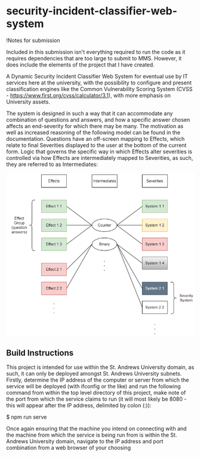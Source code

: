# security-incident-classifier-web-system

!Notes for submission

Included in this submission isn't everything required to run the code as it requires dependencies that are too large to submit to MMS. However, it does include the elements of the project that I have created.

A Dynamic Security Incident Classifier Web System for eventual use by IT services here at the university, with the possibility to configure and present classification engines like the Common Vulnerability Scoring System (CVSS - https://www.first.org/cvss/calculator/3.1), with more emphasis on University assets.

The system is designed in such a way that it can accommodate any combination of questions and answers, and how a specific answer chosen affects an end-severity for which there may be many. The motivation as well as increased reasoning of the following model can be found in the documentation. Questions have an off-screen mapping to Effects, which relate to final Severities displayed to the user at the bottom of the current form. Logic that governs the specific way in which Effects alter severities is controlled via how Effects are intermediately mapped to Severities, as such, they are referred to as Intermediates:

![](./src/assets/abstract_dynamic_severity_classification_system_diagram.PNG) 

## Build Instructions

This project is intended for use within the St. Andrews University domain, as such, it can only be deployed amongst St. Andrews
University subnets. Firstly, determine the IP address of the computer or server from which the service will be deployed (with ifconfig
or the like) and run the following command from within the top level directory of this project, make note of the port from which the
service claims to run (it will most likely be 8080 - this will appear after the IP address, delimited by colon (:)):

$ npm run serve

Once again ensuring that the machine you intend on connecting with and the machine from which the service is being run from is
within the St. Andrews University domain, navigate to the IP address and port combination from a web browser of your choosing
